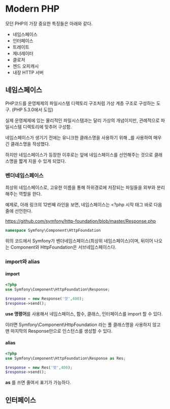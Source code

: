 # Modern PHP

모던 PHP의 가장 중요한 특징들은 아래와 같다. 

- 네임스페이스
- 인터페이스
- 트레이트
- 제너레이터
- 클로저
- 젠드 오피캐시
- 내장 HTTP 서버




## 네임스페이스

PHP코드를 운영체제의 파일시스템 디렉토리 구조처럼 가상 계층 구조로 구성하는 도구. (PHP 5.3.0에서 도입)

실제 운영체제에 있는 물리적인 파일시스템과는 달리 가상의 개념이지만, 관례적으로 파일시스템 디렉토리에 맞추어 구성함.

네임스페이스가 생기기 전에는 유니크한 클래스명을 사용하기 위해 _를 사용하여 매우 긴 클래스명을 작성했다. 

하지만 네임스페이스가 등장한 이후로는 앞에 네임스페이스를 선언해주는 것으로 클래스명을 짧게 지을 수 있게 되었다. 



### 벤더네임스페이스 

최상위 네임스페이스로, 고유한 이름을 통해 하위경로에 저장되는 파일들을 외부와 분리해주는 역할을 한다. 

예제로, 아래 링크의 12번째 라인을 보면, 네임스페이스는 <?php 시작 태그 바로 다음 줄에 선언한다. 

https://github.com/symfony/http-foundation/blob/master/Response.php

```php
namespace Symfony\Component\HttpFoundation
```

위의 코드에서 Symfony가 벤더네임스페이스(최상위 네임스페이스)이며, 뒤이어 나오는 Component와 HttpFoundation은 서브네임스페이스다.



### import와 alias

#### import

```php
<?php
use Symfony\Component\HttpFoundation\Response;

$response = new Response('앗',400);
$response->send();
```

**use 명령어**를 사용해서 네임스페이스, 함수, 클래스, 인터페이스를 import 할 수 있다. 

이러면 Symfony\Component\HttpFoundation 라는 풀 클래스명을 사용하지 않고 맨 마지막의 Response만으로 인스턴스를 생성할 수 있다. 



#### alias

```php
<?php
use Symfony\Component\HttpFoundation\Response as Res;

$response = new Res('앗',400);
$response->send();
```

**as** 를 쓰면 줄여서 표기가 가능하다. 



## 인터페이스
